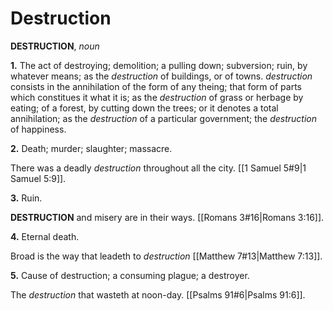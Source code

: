 # Destruction

**DESTRUCTION**, _noun_

**1.** The act of destroying; demolition; a pulling down; subversion; ruin, by whatever means; as the _destruction_ of buildings, or of towns. _destruction_ consists in the annihilation of the form of any theing; that form of parts which constitues it what it is; as the _destruction_ of grass or herbage by eating; of a forest, by cutting down the trees; or it denotes a total annihilation; as the _destruction_ of a particular government; the _destruction_ of happiness.

**2.** Death; murder; slaughter; massacre.

There was a deadly _destruction_ throughout all the city. [[1 Samuel 5#9|1 Samuel 5:9]].

**3.** Ruin.

**DESTRUCTION** and misery are in their ways. [[Romans 3#16|Romans 3:16]].

**4.** Eternal death.

Broad is the way that leadeth to _destruction_ [[Matthew 7#13|Matthew 7:13]].

**5.** Cause of destruction; a consuming plague; a destroyer.

The _destruction_ that wasteth at noon-day. [[Psalms 91#6|Psalms 91:6]].